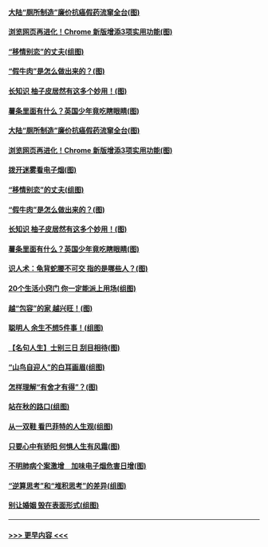 #### [大陆“厕所制造”廉价抗癌假药流窜全台(图)](../pages/p8/907723.md?t=09180833) 
#### [浏览网页再进化！Chrome 新版增添3项实用功能(图)](../pages/p8/907714.md?t=09180833) 
#### [“移情别恋”的丈夫(组图)](../pages/p8/907644.md?t=09180833) 
#### [“假牛肉”是怎么做出来的？(图)](../pages/p8/907668.md?t=09180833) 
#### [长知识 柚子皮居然有这多个妙用！(图)](../pages/p8/907425.md?t=09180833) 
#### [薯条里面有什么？英国少年竟吃瞎眼睛(图)](../pages/p8/907381.md?t=09180833) 
#### [大陆“厕所制造”廉价抗癌假药流窜全台(图)](../pages/p8/907723.md?t=09180833) 
#### [浏览网页再进化！Chrome 新版增添3项实用功能(图)](../pages/p8/907714.md?t=09180833) 
#### [拨开迷雾看电子烟(图)](../pages/p8/907427.md?t=09180833) 
#### [“移情别恋”的丈夫(组图)](../pages/p8/907644.md?t=09180833) 
#### [“假牛肉”是怎么做出来的？(图)](../pages/p8/907668.md?t=09180833) 
#### [长知识 柚子皮居然有这多个妙用！(图)](../pages/p8/907425.md?t=09180833) 
#### [薯条里面有什么？英国少年竟吃瞎眼睛(图)](../pages/p8/907381.md?t=09180833) 
#### [识人术：龟背蛇腰不可交 指的是哪些人？(图)](../pages/p8/907503.md?t=09180833) 
#### [20个生活小窍门 你一定能派上用场(组图)](../pages/p8/907510.md?t=09180833) 
#### [越“包容”的家 越兴旺！(图)](../pages/p8/907328.md?t=09180833) 
#### [聪明人 余生不想5件事！(组图)](../pages/p8/907364.md?t=09180833) 
#### [【名句人生】士别三日 刮目相待(图)](../pages/p8/906988.md?t=09180833) 
#### [“山鸟自迎人”的白耳画眉(组图)](../pages/p8/907332.md?t=09180833) 
#### [怎样理解“有舍才有得”？(图)](../pages/p8/906872.md?t=09180833) 
#### [站在秋的路口(组图)](../pages/p8/906914.md?t=09180833) 
#### [从一双鞋 看巴菲特的人生观(组图)](../pages/p8/907311.md?t=09180833) 
#### [只要心中有骄阳 何惧人生有风霜(图)](../pages/p8/907320.md?t=09180833) 
#### [不明肺病个案激增　加味电子烟危害日增(图)](../pages/p8/907307.md?t=09180833) 
#### [“逆算思考”和“堆积思考”的差异(组图)](../pages/p8/907229.md?t=09180833) 
#### [别让婚姻 毁在表面形式(组图)](../pages/p8/907118.md?t=09180833) 

----
#### [ >>> 更早内容 <<< ](../indexes/p8-earlier.md)
